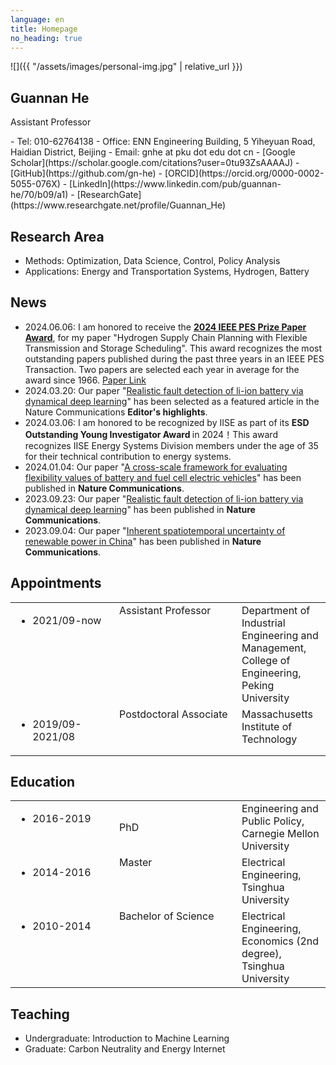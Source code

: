 ```yaml
---
language: en
title: Homepage
no_heading: true
---
```

<div class="row">
<div class="col-md-4" markdown="1">
<div class="site-personal-heading" markdown="1">
![]({{ "/assets/images/personal-img.jpg" | relative_url }})

## Guannan He

Assistant Professor
</div>
<div class="site-personal-info" markdown="1">
- <span class="icon icon-telephone"></span> Tel: 010-62764138
- <span class="icon icon-office"></span> Office: ENN Engineering Building, 5 Yiheyuan Road, Haidian District, Beijing
- <span class="icon icon-mail"></span> Email: gnhe at pku dot edu dot cn
- <span class="icon icon-google-scholar"></span> [Google Scholar](https://scholar.google.com/citations?user=0tu93ZsAAAAJ)
- <span class="icon icon-github"></span> [GitHub](https://github.com/gn-he)
- <span class="icon icon-orcid"></span> [ORCID](https://orcid.org/0000-0002-5055-076X)
- <span class="icon icon-linkedin"></span> [LinkedIn](https://www.linkedin.com/pub/guannan-he/70/b09/a1)
- <span class="icon icon-researchgate"></span> [ResearchGate](https://www.researchgate.net/profile/Guannan_He)
</div>
</div>
<div class="col-md-8" markdown="1">


## Research Area

- Methods: Optimization, Data Science, Control, Policy Analysis
- Applications: Energy and Transportation Systems, Hydrogen, Battery

## News
- 2024.06.06: I am honored to receive the <b><a href="https://ieee-pes.org/news/just-announced-2024-ieee-power-amp-energy-society-award-recipients/">2024 IEEE PES Prize Paper Award</a></b>, for my paper "Hydrogen Supply Chain Planning with Flexible Transmission and Storage Scheduling". This award recognizes the most outstanding papers published during the past three years in an IEEE PES Transaction. Two papers are selected each year in average for the award since 1966. <a href=" https://ieeexplore.ieee.org/abstract/document/9371425">Paper Link</a>
- 2024.03.20: Our paper "<a href=" https://www.nature.com/articles/s41467-023-41226-5">Realistic fault detection of li-ion battery via dynamical deep learning</a>" has been selected as a featured article in the Nature Communications <b>Editor's highlights</b>.
- 2024.03.06: I am honored to be recognized by IISE as part of its <b>ESD Outstanding Young Investigator Award </b> in 2024！This award recognizes IISE Energy Systems Division members under the age of 35 for their technical contribution to energy systems.
- 2024.01.04: Our paper "<a href=" https://www.nature.com/articles/s41467-023-43884-x">A cross-scale framework for evaluating flexibility values of battery and fuel cell electric vehicles</a>" has been published in <b>Nature Communications</b>. 
- 2023.09.23: Our paper "<a href=" https://www.nature.com/articles/s41467-023-41226-5">Realistic fault detection of li-ion battery via dynamical deep learning</a>" has been published in <b>Nature Communications</b>.
- 2023.09.04: Our paper "<a href=" https://www.nature.com/articles/s41467-023-40670-7">Inherent spatiotemporal uncertainty of renewable power in China</a>" has been published in <b>Nature Communications</b>. 

## Appointments

<table class="homepage-table">
  <tbody>
    <tr>
      <td width="150" valign="top"><ul><li>2021/09-now</li></ul></td>
      <td width="180" valign="top">Assistant Professor</td>
      <td valign="top">Department of Industrial Engineering and Management, College of Engineering, Peking University</td>
    </tr>
    <tr>
      <td valign="top"><ul><li>2019/09-2021/08</li></ul></td>
      <td valign="top">Postdoctoral Associate</td>
      <td valign="top">Massachusetts Institute of Technology</td>
    </tr>
  </tbody>
</table>

## Education

<table class="homepage-table">
  <tbody>
    <tr>
      <td width="150" valign="top"><ul><li>2016-2019</li></ul></td>
      <td width="180">PhD</td>
      <td valign="top">Engineering and Public Policy, Carnegie Mellon University</td>
    </tr>
    <tr>
      <td valign="top"><ul><li>2014-2016</li></ul></td>
      <td valign="top">Master</td>
      <td valign="top">Electrical Engineering, Tsinghua University</td>
    </tr>
    <tr>
      <td valign="top"><ul><li>2010-2014</li></ul></td>
      <td valign="top">Bachelor of Science</td>
      <td valign="top">Electrical Engineering, Economics (2nd degree), Tsinghua University</td>
    </tr>
  </tbody>
</table>


## Teaching

- Undergraduate: Introduction to Machine Learning
- Graduate: Carbon Neutrality and Energy Internet
</div>
</div>
